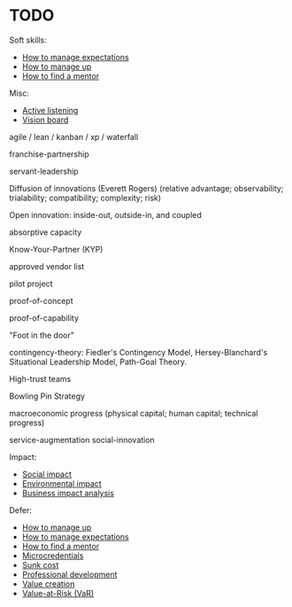 # TODO

Soft skills:
* [How to manage expectations](how-to-manage-expectations)
* [How to manage up](how-to-manage-up)
* [How to find a mentor](how-to-find-a-mentor)

Misc:
* [Active listening](active-listening)
* [Vision board](vision-board)

agile / lean / kanban / xp / waterfall

franchise-partnership

servant-leadership

Diffusion of innovations (Everett Rogers) (relative advantage; observability; trialability; compatibility; complexity; risk)

Open innovation: inside-out, outside-in, and coupled

absorptive capacity

Know-Your-Partner (KYP)

approved vendor list

pilot project

proof-of-concept

proof-of-capability

"Foot in the door"

contingency-theory:
Fiedler's Contingency Model, 
Hersey-Blanchard's Situational Leadership Model, 
Path-Goal Theory.

High-trust teams

Bowling Pin Strategy

macroeconomic progress (physical capital; human capital; technical progress)

service-augmentation
social-innovation

Impact:
* [Social impact](social-impact)
* [Environmental impact](environmental-impact)
* [Business impact analysis](business-impact-analysis)

Defer:
* [How to manage up](how-to-manage-up)
* [How to manage expectations](how-to-manage-expectations)
* [How to find a mentor](how-to-find-a-mentor)
* [Microcredentials](microcredentials)
* [Sunk cost](sunk-cost)
* [Professional development](professional-development)
* [Value creation](value-creation)
* [Value-at-Risk (VaR)](value-at-risk)

